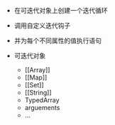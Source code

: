 - 在可迭代对象上创建一个迭代循环
- 调用自定义迭代钩子
- 并为每个不同属性的值执行语句

- 可迭代对象
	- [[Array]]
	- [[Map]]
	- [[Set]]
	- [[String]]
	- TypedArray
	- arguements
	- ...